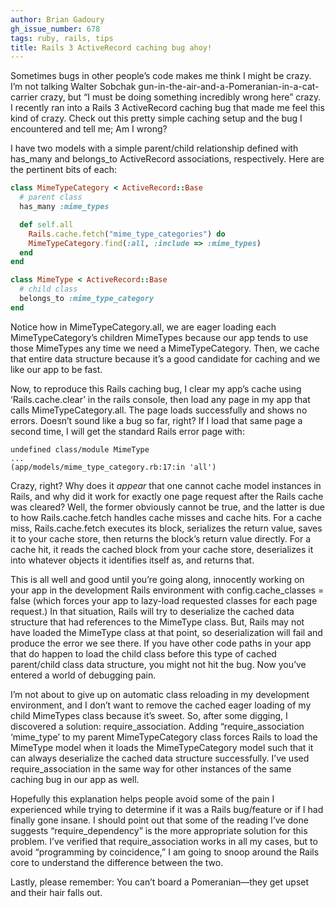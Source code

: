 ```yaml
---
author: Brian Gadoury
gh_issue_number: 678
tags: ruby, rails, tips
title: Rails 3 ActiveRecord caching bug ahoy!
---
```




Sometimes bugs in other people’s code makes me think I might be crazy. I’m not talking Walter Sobchak gun-in-the-air-and-a-Pomeranian-in-a-cat-carrier crazy, but “I must be doing something incredibly wrong here” crazy. I recently ran into a Rails 3 ActiveRecord caching bug that made me feel this kind of crazy. Check out this pretty simple caching setup and the bug I encountered and tell me; Am I wrong?

I have two models with a simple parent/child relationship defined with has_many and belongs_to ActiveRecord associations, respectively. Here are the pertinent bits of each:

```ruby
class MimeTypeCategory < ActiveRecord::Base
  # parent class
  has_many :mime_types

  def self.all
    Rails.cache.fetch("mime_type_categories") do
    MimeTypeCategory.find(:all, :include => :mime_types)
  end
end

class MimeType < ActiveRecord::Base
  # child class
  belongs_to :mime_type_category
end
```

Notice how in MimeTypeCategory.all, we are eager loading each MimeTypeCategory’s children MimeTypes because our app tends to use those MimeTypes any time we need a MimeTypeCategory. Then, we cache that entire data structure because it’s a good candidate for caching and we like our app to be fast.

Now, to reproduce this Rails caching bug, I clear my app’s cache using ‘Rails.cache.clear’ in the rails console, then load any page in my app that calls MimeTypeCategory.all. The page loads successfully and shows no errors. Doesn’t sound like a bug so far, right? If I load that same page a second time, I will get the standard Rails error page with:

```nohighlight
undefined class/module MimeType
...
(app/models/mime_type_category.rb:17:in 'all')
```

Crazy, right? Why does it *appear* that one cannot cache model instances in Rails, and why did it work for exactly one page request after the Rails cache was cleared? Well, the former obviously cannot be true, and the latter is due to how Rails.cache.fetch handles cache misses and cache hits. For a cache miss, Rails.cache.fetch executes its block, serializes the return value, saves it to your cache store, then returns the block’s return value directly. For a cache hit, it reads the cached block from your cache store, deserializes it into whatever objects it identifies itself as, and returns that.

This is all well and good until you’re going along, innocently working on your app in the development Rails environment with config.cache_classes = false (which forces your app to lazy-load requested classes for each page request.) In that situation, Rails will try to deserialize the cached data structure that had references to the MimeType class. But, Rails may not have loaded the MimeType class at that point, so deserialization will fail and produce the error we see there. If you have other code paths in your app that do happen to load the child class before this type of cached parent/child class data structure, you might not hit the bug. Now you’ve entered a world of debugging pain.

I’m not about to give up on automatic class reloading in my development environment, and I don’t want to remove the cached eager loading of my child MimeTypes class because it’s sweet. So, after some digging, I discovered a solution: require_association. Adding “require_association ‘mime_type’ to my parent MimeTypeCategory class forces Rails to load the MimeType model when it loads the MimeTypeCategory model such that it can always deserialize the cached data structure successfully. I’ve used require_association in the same way for other instances of the same caching bug in our app as well.

Hopefully this explanation helps people avoid some of the pain I experienced while trying to determine if it was a Rails bug/feature or if I had finally gone insane. I should point out that some of the reading I’ve done suggests “require_dependency” is the more appropriate solution for this problem. I’ve verified that require_association works in all my cases, but to avoid “programming by coincidence,” I am going to snoop around the Rails core to understand the difference between the two.

Lastly, please remember: You can’t board a Pomeranian—​they get upset and their hair falls out.


